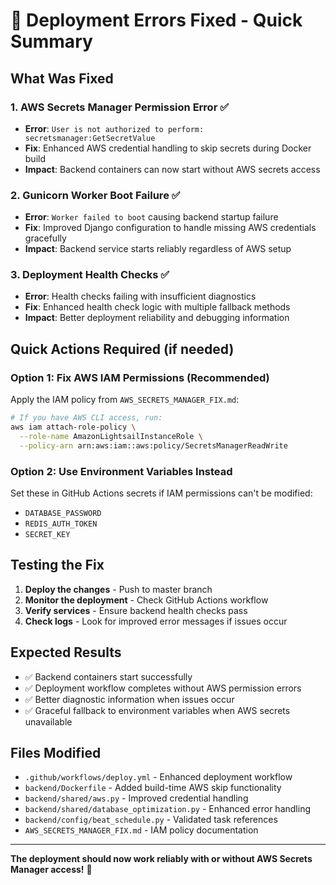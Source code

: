# 🚀 Deployment Errors Fixed - Quick Summary

## What Was Fixed

### 1. **AWS Secrets Manager Permission Error** ✅
- **Error**: `User is not authorized to perform: secretsmanager:GetSecretValue`
- **Fix**: Enhanced AWS credential handling to skip secrets during Docker build
- **Impact**: Backend containers can now start without AWS secrets access

### 2. **Gunicorn Worker Boot Failure** ✅  
- **Error**: `Worker failed to boot` causing backend startup failure
- **Fix**: Improved Django configuration to handle missing AWS credentials gracefully
- **Impact**: Backend service starts reliably regardless of AWS setup

### 3. **Deployment Health Checks** ✅
- **Error**: Health checks failing with insufficient diagnostics
- **Fix**: Enhanced health check logic with multiple fallback methods
- **Impact**: Better deployment reliability and debugging information

## Quick Actions Required (if needed)

### Option 1: Fix AWS IAM Permissions (Recommended)
Apply the IAM policy from `AWS_SECRETS_MANAGER_FIX.md`:

```bash
# If you have AWS CLI access, run:
aws iam attach-role-policy \
  --role-name AmazonLightsailInstanceRole \
  --policy-arn arn:aws:iam::aws:policy/SecretsManagerReadWrite
```

### Option 2: Use Environment Variables Instead
Set these in GitHub Actions secrets if IAM permissions can't be modified:
- `DATABASE_PASSWORD`
- `REDIS_AUTH_TOKEN`
- `SECRET_KEY`

## Testing the Fix

1. **Deploy the changes** - Push to master branch
2. **Monitor the deployment** - Check GitHub Actions workflow
3. **Verify services** - Ensure backend health checks pass
4. **Check logs** - Look for improved error messages if issues occur

## Expected Results

- ✅ Backend containers start successfully
- ✅ Deployment workflow completes without AWS permission errors  
- ✅ Better diagnostic information when issues occur
- ✅ Graceful fallback to environment variables when AWS secrets unavailable

## Files Modified

- `.github/workflows/deploy.yml` - Enhanced deployment workflow
- `backend/Dockerfile` - Added build-time AWS skip functionality
- `backend/shared/aws.py` - Improved credential handling
- `backend/shared/database_optimization.py` - Enhanced error handling
- `backend/config/beat_schedule.py` - Validated task references
- `AWS_SECRETS_MANAGER_FIX.md` - IAM policy documentation

---

**The deployment should now work reliably with or without AWS Secrets Manager access!** 🎉